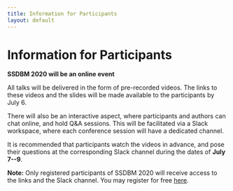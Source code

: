 ```yaml
---
title: Information for Participants
layout: default
---
```



# Information for Participants

**SSDBM 2020 will be an online event**

All talks will be delivered in the form of pre-recorded videos. The links to these videos and the slides will be made available to the participants by July 6.

There will also be an interactive aspect, where participants and authors can chat online, and hold Q&A sessions. This will be facilitated via a Slack workspace, where each conference session will have a dedicated channel.

It is recommended that participants watch the videos in advance, and pose their questions at the corresponding Slack channel during the dates of **July 7--9**.


**Note:** Only registered participants of SSDBM 2020 will receive access to the links and the Slack channel. You may register for free [here](https://www.eventbrite.com/e/ssdbm-2020-tickets-105231133152).
